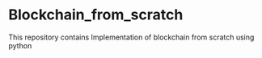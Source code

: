 # Blockchain_from_scratch
This repository contains Implementation of blockchain from scratch using python
